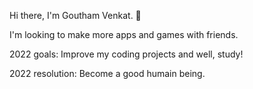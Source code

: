 Hi there, I'm Goutham Venkat. 👋

I'm looking to make more apps and games with friends.

2022 goals: Improve my coding projects and well, study!

2022 resolution: Become a good humain being.
